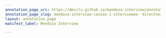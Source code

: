 ```yaml
---
annotation_page_uri: https://Amcclu.github.io/mendoza-interview/annotations/mendoza-interview-canvas-1-interviewee--directness--body-lanugage--nods-.json
annotation_page_slug: mendoza-interview-canvas-1-interviewee--directness--body-lanugage--nods-
layout: annotation_page
manifest_label: Mendoza Interview

---
```


